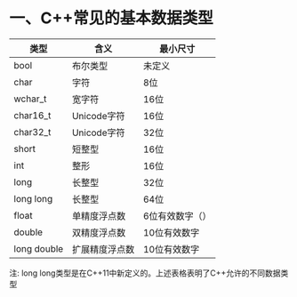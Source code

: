 # 一、C++常见的基本数据类型
类型 | 含义 | 最小尺寸 |
---- |---- | ----|
bool | 布尔类型 | 未定义 |
char | 字符 | 8位 |
wchar_t | 宽字符 | 16位 |
char16_t | Unicode字符 | 16位 |
char32_t | Unicode字符 | 32位 |
short | 短整型 | 16位 |
int | 整形 | 16位 |
long | 长整型 | 32位 |
long long | 长整型 | 64位 |
float | 单精度浮点数 | 6位有效数字（） |
double | 双精度浮点数 | 10位有效数字 |
long double | 扩展精度浮点数 | 10位有效数字 |

注: long long类型是在C++11中新定义的。上述表格表明了C++允许的不同数据类型


